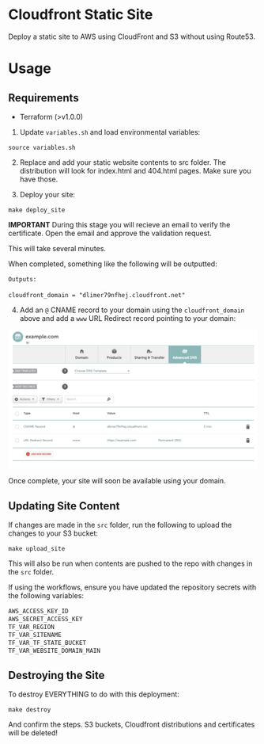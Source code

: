 # Cloudfront Static Site

Deploy a static site to AWS using CloudFront and S3 without using Route53.

# Usage

## Requirements
- Terraform (>v1.0.0)

1. Update `variables.sh` and load environmental variables:
```
source variables.sh
```

2. Replace and add your static website contents to src folder. The distribution will look for index.html and 404.html pages. Make sure you have those.

3. Deploy your site:
```
make deploy_site
```
**IMPORTANT**
During this stage you will recieve an email to verify the certificate.
Open the email and approve the validation request. 

This will take several minutes. 

When completed, something like the following will be outputted:

```
Outputs:

cloudfront_domain = "dlimer79nfhej.cloudfront.net"
```

4. Add an `@` CNAME record to your domain using the `cloudfront_domain` above and add a `www` URL Redirect record pointing to your domain:

![DNS Records](docs/images/dns-records.png)

Once complete, your site will soon be available using your domain.


## Updating Site Content

If changes are made in the `src` folder, run the following to upload the changes to your S3 bucket:
```
make upload_site
```
This will also be run when contents are pushed to the repo with changes in the `src` folder.

If using the workflows, ensure you have updated the repository secrets with the following variables:
```
AWS_ACCESS_KEY_ID
AWS_SECRET_ACCESS_KEY
TF_VAR_REGION
TF_VAR_SITENAME
TF_VAR_TF_STATE_BUCKET
TF_VAR_WEBSITE_DOMAIN_MAIN
```

## Destroying the Site

To destroy EVERYTHING to do with this deployment:
```
make destroy
```
And confirm the steps.
S3 buckets, Cloudfront distributions and certificates will be deleted!
